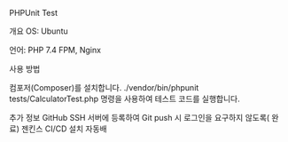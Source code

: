 PHPUnit Test

개요
OS: Ubuntu

언어: PHP 7.4 FPM, Nginx

사용 방법

컴포저(Composer)를 설치합니다.
./vendor/bin/phpunit tests/CalculatorTest.php 명령을 사용하여 테스트 코드를 실행합니다.


추가 정보
GitHub SSH 서버에 등록하여 Git push 시 로그인을 요구하지 않도록( 완료)
젠킨스 CI/CD 설치 자동배

